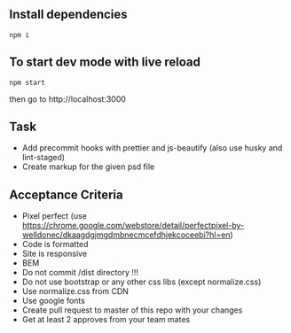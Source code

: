 ## Install dependencies
```
npm i
```

## To start dev mode with live reload
```
npm start
```

then go to http://localhost:3000


## Task
* Add precommit hooks with prettier and js-beautify (also use husky and lint-staged)
* Create markup for the given psd file

## Acceptance Criteria
* Pixel perfect (use https://chrome.google.com/webstore/detail/perfectpixel-by-welldonec/dkaagdgjmgdmbnecmcefdhjekcoceebi?hl=en)
* Code is formatted
* Site is responsive
* BEM
* Do not commit /dist directory !!!
* Do not use bootstrap or any other css libs (except normalize.css)
* Use normalize.css from CDN
* Use google fonts
* Create pull request to master of this repo with your changes
* Get at least 2 approves from your team mates
